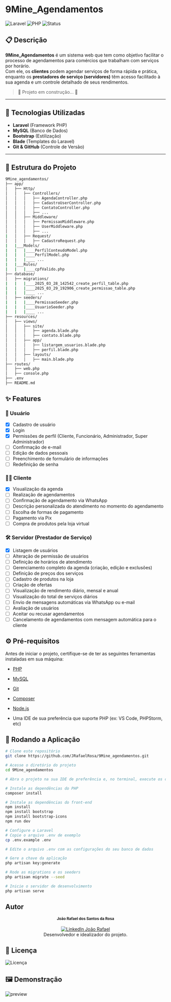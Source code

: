 # 9Mine_Agendamentos

![Laravel](https://img.shields.io/badge/Laravel-10-red?logo=laravel)
![PHP](https://img.shields.io/badge/PHP-8.2-blue?logo=php)
![Status](https://img.shields.io/badge/Status-Em%20Desenvolvimento-yellow)

## 📋 Descrição

**9Mine_Agendamentos** é um sistema web que tem como objetivo facilitar o processo de agendamentos para comércios que trabalham com serviços por horário.  
Com ele, os **clientes** podem agendar serviços de forma rápida e prática, enquanto os **prestadores de serviço (servidores)** têm acesso facilitado à sua agenda e um controle detalhado de seus rendimentos.

> 🚧 Projeto em construção... 🚧

---

## 🧰 Tecnologias Utilizadas

- **Laravel** (Framework PHP)
- **MySQL** (Banco de Dados)
- **Bootstrap** (Estilização)
- **Blade** (Templates do Laravel)
- **Git & GitHub** (Controle de Versão)

---

## 📁 Estrutura do Projeto

```bash
9Mine_agendamentos/
├── app/
│   ├── Http/
│   │   ├── Controllers/
│   │   │   ├── AgendaController.php
│   │   │   ├── CadastroUserController.php
│   │   │   ├── ContatoController.php
│   │   │   ├── ...
│   │   ├── Middleware/
│   │   │   ├── PermissaoMiddleware.php
│   │   │   ├── UserMiddleware.php
│   │   │   ├── ...
|   │   ├── Request/
│   │   │   ├── CadastroRequest.php
|   |___Models/
|   |   |____PerfilConteudoModel.php
|   |   |____PerfilModel.php
|   |   |____ ...
|   |___Rules/
|   |   |____cpfValido.php
├── database/
│   ├── migrations/
|   |   |____2025_03_28_142542_create_perfil_table.php
|   |   |____2025_03_29_192906_create_permissao_table.php
|   |   |____ ...
│   ├── seeders/
|   |   |____PermissaoSeeder.php
|   |   |____UsuarioSeeder.php
|   |   |____ ...
├── resources/
│   ├── views/
│   │   ├── site/
│   │   │   ├── agenda.blade.php
│   │   │   ├── contato.blade.php
│   │   ├── app/
│   │   │   ├── listargem_usuarios.blade.php
│   │   │   ├── perfil.blade.php
│   │   ├── layouts/
│   │   │   ├── main.blade.php
├── routes/
│   ├── web.php
│   ├── console.php
├── .env
├── README.md
```

## ✨ Features

### 👤 Usuário

- [x] Cadastro de usuário  
- [x] Login  
- [x] Permissões de perfil (Cliente, Funcionário, Administrador, Super Administrador)  
- [ ] Confirmação de e-mail  
- [ ] Edição de dados pessoais  
- [ ] Preenchimento de formulário de informações  
- [ ] Redefinição de senha  

### 🙎‍♂️ Cliente

- [x] Visualização da agenda  
- [ ] Realização de agendamentos  
- [ ] Confirmação de agendamento via WhatsApp  
- [ ] Descrição personalizada do atendimento no momento do agendamento
- [ ] Escolha de formas de pagamento  
- [ ] Pagamento via Pix  
- [ ] Compra de produtos pela loja virtual  

### 🛠️ Servidor (Prestador de Serviço)

- [x] Listagem de usuários  
- [ ] Alteração de permissão de usuários  
- [ ] Definição de horários de atendimento
- [ ] Gerenciamento completo da agenda (criação, edição e exclusões) 
- [ ] Definição de preços dos serviços  
- [ ] Cadastro de produtos na loja  
- [ ] Criação de ofertas  
- [ ] Visualização de rendimento diário, mensal e anual  
- [ ] Visualização do total de serviços diários  
- [ ] Envio de mensagens automáticas via WhatsApp ou e-mail  
- [ ] Avaliação de usuários  
- [ ] Aceitar ou recusar agendamentos  
- [ ] Cancelamento de agendamentos com mensagem automática para o cliente

## ⚙️ Pré-requisitos

Antes de iniciar o projeto, certifique-se de ter as seguintes ferramentas instaladas em sua máquina:

- [PHP](https://www.php.net/downloads.php)
- [MySQL](https://www.mysql.com/downloads/)
- [Git](https://git-scm.com/downloads)
- [Composer](https://getcomposer.org/download/)
- [Node.js](https://nodejs.org/en/download)

- Uma IDE de sua preferência que suporte PHP (ex: VS Code, PHPStorm, etc)


## 🚀 Rodando a Aplicação

```bash
# Clone este repositório
git clone https://github.com/JRafaelRosa/9Mine_agendamentos.git

# Acesse o diretório do projeto
cd 9Mine_agendamentos

# Abra o projeto na sua IDE de preferência e, no terminal, execute os comandos abaixo:

# Instale as dependências do PHP
composer install

# Instale as dependências do front-end
npm install
npm install bootstrap
npm install bootstrap-icons
npm run dev

# Configure o Laravel
# Copie o arquivo .env de exemplo
cp .env.example .env

# Edite o arquivo .env com as configurações do seu banco de dados

# Gere a chave da aplicação
php artisan key:generate

# Rode as migrations e os seeders
php artisan migrate --seed

# Inicie o servidor de desenvolvimento
php artisan serve
```

## Autor 


<div align="center">
  
  <sub><b>João Rafael dos Santos da Rosa</b></sub>  
  <br>
  <a href="https://www.linkedin.com/in/joao-rafael-rosa" target="_blank">
    <img src="https://img.shields.io/badge/LinkedIn-0077B5?style=for-the-badge&logo=linkedin&logoColor=white" alt="LinkedIn João Rafael"/>
  </a>
  <br>
  Desenvolvedor e idealizador do projeto.
</div>


## 📄 Licença

![Licença](https://img.shields.io/badge/Licença-Código%20Fechado-critical)

## 🖼️ Demonstração

![preview](semcaminhoainda)
